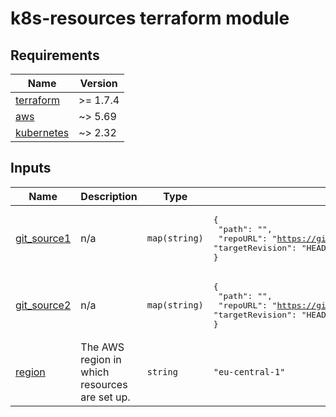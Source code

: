 # k8s-resources terraform module

<!-- BEGIN_TF_DOCS -->

## Requirements

| Name                                                                        | Version  |
| --------------------------------------------------------------------------- | -------- |
| <a name="requirement_terraform"></a> [terraform](#requirement_terraform)    | >= 1.7.4 |
| <a name="requirement_aws"></a> [aws](#requirement_aws)                      | ~> 5.69  |
| <a name="requirement_kubernetes"></a> [kubernetes](#requirement_kubernetes) | ~> 2.32  |

## Inputs

| Name                                                               | Description                                   | Type          | Default                                                                                                                     | Required |
| ------------------------------------------------------------------ | --------------------------------------------- | ------------- | --------------------------------------------------------------------------------------------------------------------------- | :------: |
| <a name="input_git_source1"></a> [git_source1](#input_git_source1) | n/a                                           | `map(string)` | <pre>{<br/> "path": "",<br/> "repoURL": "https://github.com/example/example.git",<br/> "targetRevision": "HEAD"<br/>}</pre> |    no    |
| <a name="input_git_source2"></a> [git_source2](#input_git_source2) | n/a                                           | `map(string)` | <pre>{<br/> "path": "",<br/> "repoURL": "https://github.com/example/example.git",<br/> "targetRevision": "HEAD"<br/>}</pre> |    no    |
| <a name="input_region"></a> [region](#input_region)                | The AWS region in which resources are set up. | `string`      | `"eu-central-1"`                                                                                                            |    no    |

<!-- END_TF_DOCS -->
